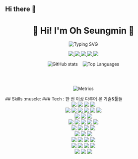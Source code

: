 ## Hi there 👋
<!--
**smOH306/smOH306** is a ✨ _special_ ✨ repository because its `README.md` (this file) appears on your GitHub profile.
Here are some ideas to get you started:
-->
<h1 align="center">🚀 Hi! I'm Oh Seungmin 🚀</h1>
<p align="center">
  <img src="https://readme-typing-svg.herokuapp.com?font=Fira+Code&size=22&pause=1000&color=FFB6C1&center=true&vCenter=true&width=500&lines=Aspiring+Data+Analyst+%7C+Engineer;From+Data+to+Decisions;Turning+Data+into+Insights" alt="Typing SVG" />
</p>
<p align="center">
  <a href="mailto:osm630@naver.com">
    <img src="https://img.shields.io/badge/Email-osm630%40naver.com-red?style=flat-square&logo=mail&logoColor=white" />
  </a>
  <a href="https://www.linkedin.com/in/%EC%8A%B9%EB%AF%BC-%EC%98%A4-a33154369/">
    <img src="https://img.shields.io/badge/LinkedIn-Oh%20Seungmin-blue?style=flat-square&logo=linkedin&logoColor=white" />
  </a>
  <a href="http://xn--github-oiy.com/smOH306">
    <img src="https://img.shields.io/badge/GitHub-smOH306-black?style=flat-square&logo=github&logoColor=white" />
  </a>
  <a href="https://velog.io/@smo_30/posts">
    <img src="https://img.shields.io/badge/Velog-smo_30-20C997?style=flat-square&logo=velog&logoColor=white" />
  </a>
  <a href="https://ohstohry.tistory.com/">
    <img src="https://img.shields.io/badge/Tistory-ohstohry-orange?style=flat-square&logo=tistory&logoColor=white" />
  </a>
</p>
<p align="center">
  <!-- GitHub Stats -->
  <img src="https://github-readme-stats.vercel.app/api?username=smOH306&show_icons=true&theme=dracula" alt="GitHub stats" />
  &nbsp;&nbsp;
  <!-- Top Languages -->
  <img src="https://github-readme-stats.vercel.app/api/top-langs/?username=smOH306&layout=compact&langs_count=8&theme=dracula" alt="Top Languages" />
</p>
<br><br>
<p align="center">
  <!-- GitHub Metrics -->
  <img src="/github-metrics.svg" alt="Metrics" />
</p>
## Skills :muscle:
### Tech : 한 번 이상 다루어 본 기술&툴들 
<div align=center>     
<img src="https://img.shields.io/badge/r-%23276DC3.svg?style=for-the-badge&logo=r&logoColor=white"/>
<img src="https://img.shields.io/badge/python-3670A0?style=for-the-badge&logo=python&logoColor=ffdd54"/>
<img src="https://img.shields.io/badge/html5-%23E34F26.svg?style=for-the-badge&logo=html5&logoColor=white"/>
<img src="https://img.shields.io/badge/kotlin-%237F52FF.svg?style=for-the-badge&logo=kotlin&logoColor=white"/>
<br>
<img src="https://img.shields.io/badge/mysql-4479A1.svg?style=for-the-badge&logo=mysql&logoColor=white"/>
<img src="https://img.shields.io/badge/postgres-%23316192.svg?style=for-the-badge&logo=postgresql&logoColor=white"/>
<img src="https://img.shields.io/badge/Oracle-F80000?style=for-the-badge&logo=oracle&logoColor=white"/>
<img src="https://img.shields.io/badge/QGIS-589632?style=for-the-badge&logo=qgis&logoColor=white"/>
<img src="https://img.shields.io/badge/SQLD-4479A1?style=for-the-badge&logo=sql&logoColor=white"/> <!-- 추가: SQLD 자격 -->
<img src="https://img.shields.io/badge/DuckDB-FFF200?style=for-the-badge&logo=duckdb&logoColor=black"/> <!-- 추가: DuckDB -->
<br>
<img src="https://img.shields.io/badge/Matplotlib-%23ffffff.svg?style=for-the-badge&logo=Matplotlib&logoColor=black"/>
<img src="https://img.shields.io/badge/numpy-%23013243.svg?style=for-the-badge&logo=numpy&logoColor=white"/>
<img src="https://img.shields.io/badge/pandas-%23150458.svg?style=for-the-badge&logo=pandas&logoColor=white"/>
<br>
<img src="https://img.shields.io/badge/Tableau-4285F4?style=for-the-badge&logo=tableau&logoColor=white"/>
<img src="https://img.shields.io/badge/GA4-E37400?style=for-the-badge&logo=google-analytics&logoColor=white"/>
<img src="https://img.shields.io/badge/GTM-246FDB?style=for-the-badge&logo=google-tag-manager&logoColor=white"/>
<img src="https://img.shields.io/badge/BigQuery-4584b6?style=for-the-badge&logo=google-big-query&logoColor=white"/>
<img src="https://img.shields.io/badge/Looker%20Studio-4285F4?style=for-the-badge&logo=looker&logoColor=white"/>
<br>
<img src="https://img.shields.io/badge/Notion-%23000000.svg?style=for-the-badge&logo=notion&logoColor=white"/>
<img src="https://img.shields.io/badge/git-%23F05033.svg?style=for-the-badge&logo=git&logoColor=white"/>
<img src="https://img.shields.io/badge/github-%23121011.svg?style=for-the-badge&logo=github&logoColor=white"/>
<img src="https://img.shields.io/badge/gitlab-%23181717.svg?style=for-the-badge&logo=gitlab&logoColor=white"/>
<br>
<img src="https://img.shields.io/badge/pycharm-143?style=for-the-badge&logo=pycharm&logoColor=black&color=black&labelColor=green"/>
<img src="https://img.shields.io/badge/RStudio-4285F4?style=for-the-badge&logo=rstudio&logoColor=white"/>
<img src="https://img.shields.io/badge/Visual%20Studio%20Code-0078d7.svg?style=for-the-badge&logo=visual-studio-code&logoColor=white"/>
<br>
<img src="https://img.shields.io/badge/Kaggle-035a7d?style=for-the-badge&logo=kaggle&logoColor=white"/>
<img src="https://img.shields.io/badge/Google%20Colab-%23F9A825.svg?style=for-the-badge&logo=googlecolab&logoColor=white"/>
<img src="https://img.shields.io/badge/android%20studio-346ac1?style=for-the-badge&logo=android%20studio&logoColor=white"/>
<img src="https://img.shields.io/badge/jupyter-%23FA0F00.svg?style=for-the-badge&logo=jupyter&logoColor=white"/>
<br>
<img src="https://img.shields.io/badge/chatGPT-74aa9c?style=for-the-badge&logo=openai&logoColor=white"/>
<img src="https://img.shields.io/badge/Cursor-000000?style=for-the-badge&logoColor=white"/>
<img src="https://img.shields.io/badge/perplexity-000000?style=for-the-badge&logo=perplexity&logoColor=088F8F"/>
<img src="https://img.shields.io/badge/Grok-5A4FCF?style=for-the-badge&logoColor=white"/>
<br>
<img src="https://img.shields.io/badge/adobe%20photoshop-%2331A8FF.svg?style=for-the-badge&logo=adobe%20photoshop&logoColor=white"/>
<img src="https://img.shields.io/badge/Canva-%2300C4CC.svg?style=for-the-badge&logo=Canva&logoColor=white"/>
<img src="https://img.shields.io/badge/figma-%23F24E1E.svg?style=for-the-badge&logo=figma&logoColor=white"/>
</div>
